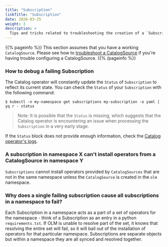 ```yaml
---
title: "Subscription"
linkTitle: "Subscription"
date: 2020-03-25
weight: 3
description: >
  Tips and tricks related to troubleshooting the creation of a `Subscription`.
---
```


{{% pageinfo %}}
This section assumes that you have a working `CatalogSource`. Please see how to [troubleshoot a CatalogSource](/docs/tasks/troubleshooting/catalogsource/) if you're having trouble configuring a CatalogSource. 
{{% /pageinfo %}}

### How to debug a failing Subscription

The Catalog operator will constantly update the `Status` of `Subscription` to reflect its current state. You can check the `Status` of your `Subscription` with the following command:

`$ kubectl -n my-namespace get subscriptions my-subscription -o yaml | yq r - status`

>Note: It is possible that the `Status` is missing, which suggests that the Catalog operator is encountering an issue when processing the `Subscription` in a very early stage.

If the `Status` block does not provide enough information, check the [Catalog operator's logs](/docs/tasks/troubleshooting/olm-and-catalog-operators/#how-to-view-the-catalog-operator-logs).

### A subscription in namespace X can't install operators from a CatalogSource in namespace Y

`Subscriptions` cannot install operators provided by `CatalogSources` that are not in the same namespace unless the `CatalogSource` is created in the `olm` namespace.

### Why does a single failing subscription cause all subscriptions in a namespace to fail?

Each Subscription in a namespace acts as a part of a set of operators for the namespace - think of a Subscription as an entry in a python `requirements.txt`. If OLM is unable to resolve part of the set, it knows that resolving the entire set will fail, so it will bail out of the installation of operators for that particular namespace. Subscriptions are separate objects but within a namespace they are all synced and resolved together.
